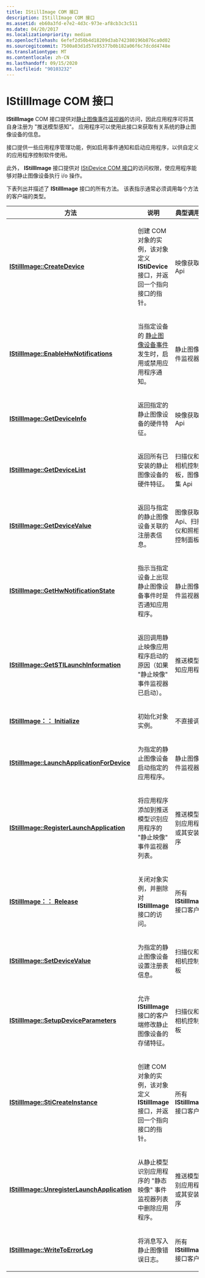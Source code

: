 ```yaml
---
title: IStillImage COM 接口
description: IStillImage COM 接口
ms.assetid: eb60a3fd-e7e2-4d3c-973e-af8cb3c3c511
ms.date: 04/20/2017
ms.localizationpriority: medium
ms.openlocfilehash: 6efef2d50b4d18209d3ab742380196b876ca0d02
ms.sourcegitcommit: 7500a03d1d57e95377b0b182a06f6c7dcdd4748e
ms.translationtype: MT
ms.contentlocale: zh-CN
ms.lasthandoff: 09/15/2020
ms.locfileid: "90103232"
---
```

# <a name="istillimage-com-interface"></a>IStillImage COM 接口





**IStillImage** COM 接口提供对[静止图像事件监视器](overview-of-sti-components.md#ddk-still-image-event-monitor-si)的访问，因此应用程序可将其自身注册为 "推送模型感知"。 应用程序可以使用此接口来获取有关系统的静止图像设备的信息。

接口提供一些应用程序管理功能，例如启用事件通知和启动应用程序，以供自定义的应用程序控制软件使用。

此外， **IStillImage** 接口提供对 [IStiDevice COM 接口](istidevice-com-interface.md)的访问权限，使应用程序能够对静止图像设备执行 i/o 操作。

下表列出并描述了 **IStillImage** 接口的所有方法。 该表指示通常必须调用每个方法的客户端的类型。

<table>
<colgroup>
<col width="33%" />
<col width="33%" />
<col width="33%" />
</colgroup>
<thead>
<tr class="header">
<th>方法</th>
<th>说明</th>
<th>典型调用方</th>
</tr>
</thead>
<tbody>
<tr class="odd">
<td><p><a href="/previous-versions/windows/hardware/drivers/ff543778(v=vs.85)" data-raw-source="[&lt;strong&gt;IStillImage::CreateDevice&lt;/strong&gt;](/previous-versions/windows/hardware/drivers/ff543778(v=vs.85))"><strong>IStillImage::CreateDevice</strong></a></p></td>
<td><p>创建 COM 对象的实例，该对象定义 <strong>IStiDevice</strong> 接口，并返回一个指向接口的指针。</p></td>
<td><p>映像获取 Api</p></td>
</tr>
<tr class="even">
<td><p><a href="/previous-versions/windows/hardware/drivers/ff543780(v=vs.85)" data-raw-source="[&lt;strong&gt;IStillImage::EnableHwNotifications&lt;/strong&gt;](/previous-versions/windows/hardware/drivers/ff543780(v=vs.85))"><strong>IStillImage::EnableHwNotifications</strong></a></p></td>
<td><p>当指定设备的 <a href="still-image-device-events.md" data-raw-source="[Still Image Device Events](still-image-device-events.md)">静止图像设备事件</a> 发生时，启用或禁用应用程序通知。</p></td>
<td><p>静止图像事件监视器</p></td>
</tr>
<tr class="odd">
<td><p><a href="/previous-versions/windows/hardware/drivers/ff543782(v=vs.85)" data-raw-source="[&lt;strong&gt;IStillImage::GetDeviceInfo&lt;/strong&gt;](/previous-versions/windows/hardware/drivers/ff543782(v=vs.85))"><strong>IStillImage::GetDeviceInfo</strong></a></p></td>
<td><p>返回指定的静止图像设备的硬件特征。</p></td>
<td><p>映像获取 Api</p></td>
</tr>
<tr class="even">
<td><p><a href="/previous-versions/windows/hardware/drivers/ff543784(v=vs.85)" data-raw-source="[&lt;strong&gt;IStillImage::GetDeviceList&lt;/strong&gt;](/previous-versions/windows/hardware/drivers/ff543784(v=vs.85))"><strong>IStillImage::GetDeviceList</strong></a></p></td>
<td><p>返回所有已安装的静止图像设备的硬件特征。</p></td>
<td><p>扫描仪和照相机控制面板，图像采集 Api</p></td>
</tr>
<tr class="odd">
<td><p><a href="/previous-versions/windows/hardware/drivers/ff543786(v=vs.85)" data-raw-source="[&lt;strong&gt;IStillImage::GetDeviceValue&lt;/strong&gt;](/previous-versions/windows/hardware/drivers/ff543786(v=vs.85))"><strong>IStillImage::GetDeviceValue</strong></a></p></td>
<td><p>返回与指定的静止图像设备关联的注册表信息。</p></td>
<td><p>图像获取 Api、扫描仪和照相机控制面板</p></td>
</tr>
<tr class="even">
<td><p><a href="/previous-versions/windows/hardware/drivers/ff543788(v=vs.85)" data-raw-source="[&lt;strong&gt;IStillImage::GetHwNotificationState&lt;/strong&gt;](/previous-versions/windows/hardware/drivers/ff543788(v=vs.85))"><strong>IStillImage::GetHwNotificationState</strong></a></p></td>
<td><p>指示当指定设备上出现静止图像设备事件时是否通知应用程序。</p></td>
<td><p>静止图像事件监视器</p></td>
</tr>
<tr class="odd">
<td><p><a href="/previous-versions/windows/hardware/drivers/ff543790(v=vs.85)" data-raw-source="[&lt;strong&gt;IStillImage::GetSTILaunchInformation&lt;/strong&gt;](/previous-versions/windows/hardware/drivers/ff543790(v=vs.85))"><strong>IStillImage::GetSTILaunchInformation</strong></a></p></td>
<td><p>返回调用静止映像应用程序启动的原因（如果 "静止映像" 事件监视器已启动）。</p></td>
<td><p>推送模型感知应用程序</p></td>
</tr>
<tr class="even">
<td><p><a href="/previous-versions/windows/hardware/drivers/ff543793(v=vs.85)" data-raw-source="[&lt;strong&gt;IStillImage::Initialize&lt;/strong&gt;](/previous-versions/windows/hardware/drivers/ff543793(v=vs.85))"><strong>IStillImage：： Initialize</strong></a></p></td>
<td><p>初始化对象实例。</p></td>
<td><p>不直接调用</p></td>
</tr>
<tr class="odd">
<td><p><a href="/previous-versions/windows/hardware/drivers/ff543796(v=vs.85)" data-raw-source="[&lt;strong&gt;IStillImage::LaunchApplicationForDevice&lt;/strong&gt;](/previous-versions/windows/hardware/drivers/ff543796(v=vs.85))"><strong>IStillImage::LaunchApplicationForDevice</strong></a></p></td>
<td><p>为指定的静止图像设备启动指定的应用程序。</p></td>
<td><p>静止图像事件监视器</p></td>
</tr>
<tr class="even">
<td><p><a href="/previous-versions/windows/hardware/drivers/ff543798(v=vs.85)" data-raw-source="[&lt;strong&gt;IStillImage::RegisterLaunchApplication&lt;/strong&gt;](/previous-versions/windows/hardware/drivers/ff543798(v=vs.85))"><strong>IStillImage::RegisterLaunchApplication</strong></a></p></td>
<td><p>将应用程序添加到推送模型识别应用程序的 "静止映像" 事件监视器列表。</p></td>
<td><p>推送模型识别应用程序或其安装程序</p></td>
</tr>
<tr class="odd">
<td><p><a href="/previous-versions/windows/hardware/drivers/ff543799(v=vs.85)" data-raw-source="[&lt;strong&gt;IStillImage::Release&lt;/strong&gt;](/previous-versions/windows/hardware/drivers/ff543799(v=vs.85))"><strong>IStillImage：： Release</strong></a></p></td>
<td><p>关闭对象实例，并删除对 <strong>IStillImage</strong> 接口的访问。</p></td>
<td><p>所有 <strong>IStillImage</strong> 接口客户端</p></td>
</tr>
<tr class="even">
<td><p><a href="/previous-versions/windows/hardware/drivers/ff543801(v=vs.85)" data-raw-source="[&lt;strong&gt;IStillImage::SetDeviceValue&lt;/strong&gt;](/previous-versions/windows/hardware/drivers/ff543801(v=vs.85))"><strong>IStillImage::SetDeviceValue</strong></a></p></td>
<td><p>为指定的静止图像设备设置注册表信息。</p></td>
<td><p>扫描仪和照相机控制面板</p></td>
</tr>
<tr class="odd">
<td><p><a href="/previous-versions/windows/hardware/drivers/ff543803(v=vs.85)" data-raw-source="[&lt;strong&gt;IStillImage::SetupDeviceParameters&lt;/strong&gt;](/previous-versions/windows/hardware/drivers/ff543803(v=vs.85))"><strong>IStillImage::SetupDeviceParameters</strong></a></p></td>
<td><p>允许 <strong>IStillImage</strong> 接口的客户端修改静止图像设备的存储特征。</p></td>
<td><p>扫描仪和照相机控制面板</p></td>
</tr>
<tr class="even">
<td><p><a href="/previous-versions/windows/hardware/drivers/ff543804(v=vs.85)" data-raw-source="[&lt;strong&gt;IStillImage::StiCreateInstance&lt;/strong&gt;](/previous-versions/windows/hardware/drivers/ff543804(v=vs.85))"><strong>IStillImage::StiCreateInstance</strong></a></p></td>
<td><p>创建 COM 对象的实例，该对象定义 <strong>IStillImage</strong> 接口，并返回一个指向接口的指针。</p></td>
<td><p>所有 <strong>IStillImage</strong> 接口客户端</p></td>
</tr>
<tr class="odd">
<td><p><a href="/previous-versions/windows/hardware/drivers/ff543806(v=vs.85)" data-raw-source="[&lt;strong&gt;IStillImage::UnregisterLaunchApplication&lt;/strong&gt;](/previous-versions/windows/hardware/drivers/ff543806(v=vs.85))"><strong>IStillImage::UnregisterLaunchApplication</strong></a></p></td>
<td><p>从静止模型识别应用程序的 "静态映像" 事件监视器列表中删除应用程序。</p></td>
<td><p>推送模型识别应用程序或其安装程序</p></td>
</tr>
<tr class="even">
<td><p><a href="/previous-versions/windows/hardware/drivers/ff543807(v=vs.85)" data-raw-source="[&lt;strong&gt;IStillImage::WriteToErrorLog&lt;/strong&gt;](/previous-versions/windows/hardware/drivers/ff543807(v=vs.85))"><strong>IStillImage::WriteToErrorLog</strong></a></p></td>
<td><p>将消息写入静止图像错误日志。</p></td>
<td><p>所有 <strong>IStillImage</strong> 接口客户端</p></td>
</tr>
</tbody>
</table>

 

